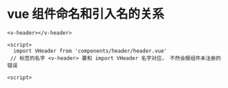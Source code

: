 # vue 组件命名和引入名的关系

```
<v-header></v-header>

<script>
  import VHeader from 'components/header/header.vue'
 // 标签的名字 <v-header> 要和 import VHeader 名字对应， 不然会报组件未注册的错误
  
<script>
```


